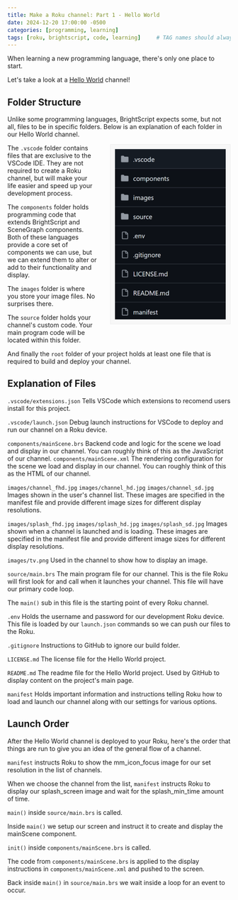 ```yaml
---
title: Make a Roku channel: Part 1 - Hello World
date: 2024-12-20 17:00:00 -0500
categories: [programming, learning]
tags: [roku, brightscript, code, learning]     # TAG names should always be lowercase
---
```


When learning a new programming language, there's only one place to start.

Let's take a look at a [Hello World](https://github.com/1hitsong/Learn-BrightScript-Hello-World) channel!

## Folder Structure

Unlike some programming languages, BrightScript expects some, but not all, files to be in specific folders. Below is an explanation of each folder in our Hello World channel.

<img alt="Folder structure for the Hello World channel" src="/assets/img/posts/2024/folderStructure.png" width="250" align="right" style="background: #f7f7f7; border: 1px solid #eee; margin: 0 0 30px 30px; padding: 10px;" />

The `.vscode` folder contains files that are exclusive to the VSCode IDE. They are not required to create a Roku channel, but will make your life easier and speed up your development process.

The `components` folder holds programming code that extends BrightScript and SceneGraph components. Both of these languages provide a core set of components we can use, but we can extend them to alter or add to their functionality and display.

The `images` folder is where you store your image files. No surprises there.

The `source` folder holds your channel's custom code. Your main program code will be located within this folder.

And finally the `root` folder of your project holds at least one file that is required to build and deploy your channel.

## Explanation of Files

`.vscode/extensions.json`
Tells VSCode which extensions to recomend users install for this project.

`.vscode/launch.json`
Debug launch instructions for VSCode to deploy and run our channel on a Roku device.

`components/mainScene.brs`
Backend code and logic for the scene we load and display in our channel. You can roughly think of this as the JavaScript of our channel.
`components/mainScene.xml`
The rendering configuration for the scene we load and display in our channel. You can roughly think of this as the HTML of our channel.

`images/channel_fhd.jpg`
`images/channel_hd.jpg`
`images/channel_sd.jpg`
Images shown in the user's channel list. These images are specified in the manifest file and provide different image sizes for different display resolutions.

`images/splash_fhd.jpg`
`images/splash_hd.jpg`
`images/splash_sd.jpg`
Images shown when a channel is launched and is loading. These images are specified in the manifest file and provide different image sizes for different display resolutions.

`images/tv.png`
Used in the channel to show how to display an image.

`source/main.brs`
The main program file for our channel. This is the file Roku will first look for and call when it launches your channel. This file will have our primary code loop.

The `main()` sub in this file is the starting point of every Roku channel.

`.env`
Holds the username and password for our development Roku device. This file is loaded by our `launch.json` commands so we can push our files to the Roku.

`.gitignore`
Instructions to GitHub to ignore our build folder.

`LICENSE.md`
The license file for the Hello World project.

`README.md`
The readme file for the Hello World project. Used by GitHub to display content on the project's main page.

`manifest`
Holds important information and instructions telling Roku how to load and launch our channel along with our settings for various options.

## Launch Order

After the Hello World channel is deployed to your Roku, here's the order that things are run to give you an idea of the general flow of a channel.

`manifest` instructs Roku to show the mm_icon_focus image for our set resolution in the list of channels.

When we choose the channel from the list, `manifest` instructs Roku to display our splash_screen image and wait for the splash_min_time amount of time.

`main()` inside `source/main.brs` is called.

Inside `main()` we setup our screen and instruct it to create and display the mainScene component.

`init()` inside `components/mainScene.brs` is called.

The code from `components/mainScene.brs` is applied to the display instructions in `components/mainScene.xml` and pushed to the screen.

Back inside `main()` in `source/main.brs` we wait inside a loop for an event to occur.
